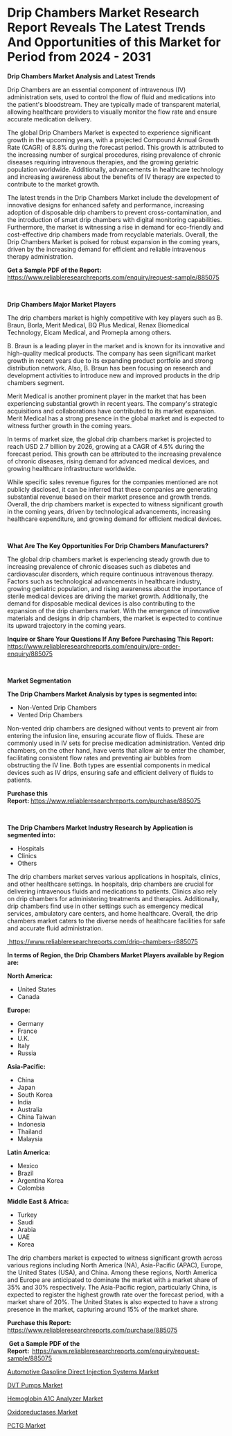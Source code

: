 <p><h1>Drip Chambers Market Research Report Reveals The Latest Trends And Opportunities of this Market for Period from 2024 - 2031</h1></p><p><strong>Drip Chambers Market Analysis and Latest Trends</strong></p>
<p><p>Drip Chambers are an essential component of intravenous (IV) administration sets, used to control the flow of fluid and medications into the patient's bloodstream. They are typically made of transparent material, allowing healthcare providers to visually monitor the flow rate and ensure accurate medication delivery. </p><p>The global Drip Chambers Market is expected to experience significant growth in the upcoming years, with a projected Compound Annual Growth Rate (CAGR) of 8.8% during the forecast period. This growth is attributed to the increasing number of surgical procedures, rising prevalence of chronic diseases requiring intravenous therapies, and the growing geriatric population worldwide. Additionally, advancements in healthcare technology and increasing awareness about the benefits of IV therapy are expected to contribute to the market growth.</p><p>The latest trends in the Drip Chambers Market include the development of innovative designs for enhanced safety and performance, increasing adoption of disposable drip chambers to prevent cross-contamination, and the introduction of smart drip chambers with digital monitoring capabilities. Furthermore, the market is witnessing a rise in demand for eco-friendly and cost-effective drip chambers made from recyclable materials. Overall, the Drip Chambers Market is poised for robust expansion in the coming years, driven by the increasing demand for efficient and reliable intravenous therapy administration.</p></p>
<p><strong>Get a Sample PDF of the Report:&nbsp;</strong> <a href="https://www.reliableresearchreports.com/enquiry/request-sample/885075">https://www.reliableresearchreports.com/enquiry/request-sample/885075</a></p>
<p>&nbsp;</p>
<p><strong>Drip Chambers Major Market Players</strong></p>
<p><p>The drip chambers market is highly competitive with key players such as B. Braun, Borla, Merit Medical, BQ Plus Medical, Renax Biomedical Technology, Elcam Medical, and Promepla among others. </p><p>B. Braun is a leading player in the market and is known for its innovative and high-quality medical products. The company has seen significant market growth in recent years due to its expanding product portfolio and strong distribution network. Also, B. Braun has been focusing on research and development activities to introduce new and improved products in the drip chambers segment.</p><p>Merit Medical is another prominent player in the market that has been experiencing substantial growth in recent years. The company's strategic acquisitions and collaborations have contributed to its market expansion. Merit Medical has a strong presence in the global market and is expected to witness further growth in the coming years.</p><p>In terms of market size, the global drip chambers market is projected to reach USD 2.7 billion by 2026, growing at a CAGR of 4.5% during the forecast period. This growth can be attributed to the increasing prevalence of chronic diseases, rising demand for advanced medical devices, and growing healthcare infrastructure worldwide.</p><p>While specific sales revenue figures for the companies mentioned are not publicly disclosed, it can be inferred that these companies are generating substantial revenue based on their market presence and growth trends. Overall, the drip chambers market is expected to witness significant growth in the coming years, driven by technological advancements, increasing healthcare expenditure, and growing demand for efficient medical devices.</p></p>
<p>&nbsp;</p>
<p><strong>What Are The Key Opportunities For Drip Chambers Manufacturers?</strong></p>
<p><p>The global drip chambers market is experiencing steady growth due to increasing prevalence of chronic diseases such as diabetes and cardiovascular disorders, which require continuous intravenous therapy. Factors such as technological advancements in healthcare industry, growing geriatric population, and rising awareness about the importance of sterile medical devices are driving the market growth. Additionally, the demand for disposable medical devices is also contributing to the expansion of the drip chambers market. With the emergence of innovative materials and designs in drip chambers, the market is expected to continue its upward trajectory in the coming years.</p></p>
<p><strong>Inquire or Share Your Questions If Any Before Purchasing This Report:</strong> <a href="https://www.reliableresearchreports.com/enquiry/pre-order-enquiry/885075">https://www.reliableresearchreports.com/enquiry/pre-order-enquiry/885075</a></p>
<p>&nbsp;</p>
<p><strong>Market Segmentation</strong></p>
<p><strong>The Drip Chambers Market Analysis by types is segmented into:</strong></p>
<p><ul><li>Non-Vented Drip Chambers</li><li>Vented Drip Chambers</li></ul></p>
<p><p>Non-vented drip chambers are designed without vents to prevent air from entering the infusion line, ensuring accurate flow of fluids. These are commonly used in IV sets for precise medication administration. Vented drip chambers, on the other hand, have vents that allow air to enter the chamber, facilitating consistent flow rates and preventing air bubbles from obstructing the IV line. Both types are essential components in medical devices such as IV drips, ensuring safe and efficient delivery of fluids to patients.</p></p>
<p><strong>Purchase this Report:&nbsp;</strong><a href="https://www.reliableresearchreports.com/purchase/885075">https://www.reliableresearchreports.com/purchase/885075</a></p>
<p>&nbsp;</p>
<p><strong>The Drip Chambers Market Industry Research by Application is segmented into:</strong></p>
<p><ul><li>Hospitals</li><li>Clinics</li><li>Others</li></ul></p>
<p><p>The drip chambers market serves various applications in hospitals, clinics, and other healthcare settings. In hospitals, drip chambers are crucial for delivering intravenous fluids and medications to patients. Clinics also rely on drip chambers for administering treatments and therapies. Additionally, drip chambers find use in other settings such as emergency medical services, ambulatory care centers, and home healthcare. Overall, the drip chambers market caters to the diverse needs of healthcare facilities for safe and accurate fluid administration.</p></p>
<p><a href="https://www.reliableresearchreports.com/drip-chambers-r885075">&nbsp;https://www.reliableresearchreports.com/drip-chambers-r885075</a></p>
<p><strong>In terms of Region, the Drip Chambers Market Players available by Region are:</strong></p>
<p>
    <p> <strong> North America: </strong>
        <ul>
            <li>United States</li>
            <li>Canada</li>
        </ul>
        </p> 
    <p> <strong> Europe: </strong>
        <ul>
            <li>Germany</li>
            <li>France</li>
            <li>U.K.</li>
            <li>Italy</li>
            <li>Russia</li>
        </ul>
        </p> 
    <p> <strong> Asia-Pacific: </strong>
        <ul>
            <li>China</li>
            <li>Japan</li>
            <li>South Korea</li>
            <li>India</li>
            <li>Australia</li>
            <li>China Taiwan</li>
            <li>Indonesia</li>
            <li>Thailand</li>
            <li>Malaysia</li>
        </ul>
        </p> 
    <p> <strong> Latin America: </strong>
        <ul>
            <li>Mexico</li>
            <li>Brazil</li>
            <li>Argentina Korea</li>
            <li>Colombia</li>
        </ul>
        </p> 
    <p> <strong> Middle East & Africa: </strong>
        <ul>
            <li>Turkey</li>
            <li>Saudi</li>
            <li>Arabia</li>
            <li>UAE</li>
            <li>Korea</li>
        </ul>
    </p>
    </p>
<p><p>The drip chambers market is expected to witness significant growth across various regions including North America (NA), Asia-Pacific (APAC), Europe, the United States (USA), and China. Among these regions, North America and Europe are anticipated to dominate the market with a market share of 35% and 30% respectively. The Asia-Pacific region, particularly China, is expected to register the highest growth rate over the forecast period, with a market share of 20%. The United States is also expected to have a strong presence in the market, capturing around 15% of the market share.</p></p>
<p><strong>Purchase this Report: </strong><a href="https://www.reliableresearchreports.com/purchase/885075">https://www.reliableresearchreports.com/purchase/885075</a></p>
<p>&nbsp;<strong>Get a Sample PDF of the Report:&nbsp;&nbsp;</strong><a href="https://www.reliableresearchreports.com/enquiry/request-sample/885075">https://www.reliableresearchreports.com/enquiry/request-sample/885075</a></p>
<p><strong></strong></p>
<p><p><a href="https://www.linkedin.com/pulse/global-automotive-gasoline-direct-injection-systems-yfnfe?trackingId=Hdxi49vIkZql9kHM6DxCbQ%3D%3D">Automotive Gasoline Direct Injection Systems Market</a></p><p><a href="https://github.com/edaunhshhs/Market-Research-Report-List-1/blob/main/dvt-pumps-market.md">DVT Pumps Market</a></p><p><a href="https://github.com/carolinehamilton5656/Market-Research-Report-List-1/blob/main/hemoglobin-a1c-analyzer-market.md">Hemoglobin A1C Analyzer Market</a></p><p><a href="https://www.linkedin.com/pulse/oxidoreductases-market-size-growing-cagr-92-report-i37cc?trackingId=RmIZ9458S0eAw0%2BthEx8UA%3D%3D">Oxidoreductases Market</a></p><p><a href="https://www.linkedin.com/pulse/pctg-market-size-share-analysis-growth-trends-forecast-2024-ny3mf?trackingId=e9t2xFBBSSawxhu3qppeGw%3D%3D">PCTG Market</a></p></p>